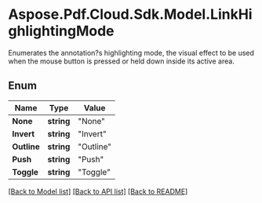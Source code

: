 # Aspose.Pdf.Cloud.Sdk.Model.LinkHighlightingMode
Enumerates the annotation?s highlighting mode, the visual effect to be used when the mouse button is pressed or held down inside its active area.

## Enum

Name | Type | Value
------------ | ------------- | -------------
**None** | **string** | "None"
**Invert** | **string** | "Invert"
**Outline** | **string** | "Outline"
**Push** | **string** | "Push"
**Toggle** | **string** | "Toggle"


[[Back to Model list]](../README.md#documentation-for-models) [[Back to API list]](../README.md#documentation-for-api-endpoints) [[Back to README]](../README.md)

